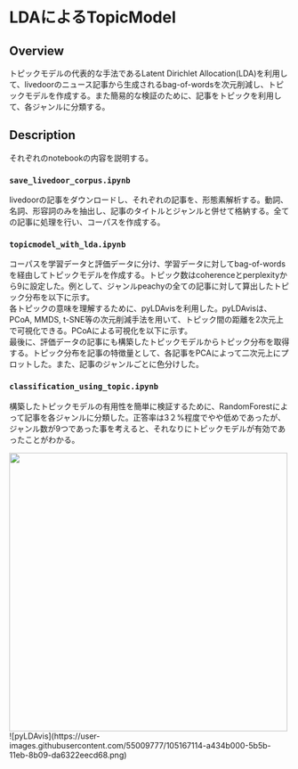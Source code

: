 # LDAによるTopicModel

## Overview
トピックモデルの代表的な手法であるLatent Dirichlet Allocation(LDA)を利用して、livedoorのニュース記事から生成されるbag-of-wordsを次元削減し、トピックモデルを作成する。また簡易的な検証のために、記事をトピックを利用して、各ジャンルに分類する。

## Description
それぞれのnotebookの内容を説明する。
### `save_livedoor_corpus.ipynb`
livedoorの記事をダウンロードし、それぞれの記事を、形態素解析する。動詞、名詞、形容詞のみを抽出し、記事のタイトルとジャンルと併せて格納する。全ての記事に処理を行い、コーパスを作成する。
### `topicmodel_with_lda.ipynb`
コーパスを学習データと評価データに分け、学習データに対してbag-of-wordsを経由してトピックモデルを作成する。トピック数はcoherenceとperplexityから9に設定した。例として、ジャンルpeachyの全ての記事に対して算出したトピック分布を以下に示す。  
各トピックの意味を理解するために、pyLDAvisを利用した。pyLDAvisは、PCoA, MMDS, t-SNE等の次元削減手法を用いて、トピック間の距離を2次元上で可視化できる。PCoAによる可視化を以下に示す。   
最後に、評価データの記事にも構築したトピックモデルからトピック分布を取得する。トピック分布を記事の特徴量として、各記事をPCAによって二次元上にプロットした。また、記事のジャンルごとに色分けした。
### `classification_using_topic.ipynb`
構築したトピックモデルの有用性を簡単に検証するために、RandomForestによって記事を各ジャンルに分類した。正答率は3２%程度でやや低めであったが、ジャンル数が9つであった事を考えると、それなりにトピックモデルが有効であったことがわかる。

<img src="https://user-images.githubusercontent.com/55009777/105167211-c7f7f600-5b5b-11eb-8cfe-50a712c4edb3.png" width="500px">
![pyLDAvis](https://user-images.githubusercontent.com/55009777/105167114-a434b000-5b5b-11eb-8b09-da6322eecd68.png)

